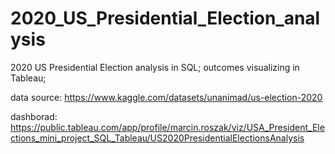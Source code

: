 # 2020_US_Presidential_Election_analysis
2020 US Presidential Election analysis in SQL; outcomes visualizing in Tableau;

data source: https://www.kaggle.com/datasets/unanimad/us-election-2020

dashborad: https://public.tableau.com/app/profile/marcin.roszak/viz/USA_President_Elections_mini_project_SQL_Tableau/US2020PresidentialElectionsAnalysis

